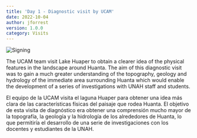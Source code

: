 ```yaml
---
title: 'Day 1 - Diagnostic visit by UCAM'
date: 2022-10-04 
author: jforrest
version: 1.0.0
category: Visits
---
```


![Signing](/assets/posts/1Huaper.JPG)


The UCAM team visit Lake Huaper to obtain a clearer idea of the physical features in the landscape around Huanta. The aim of this diagnostic visit was to gain a much greater understanding of the topography, geology and hydrology of the immediate area surrounding Huanta which would enable the development of a series of investigations with UNAH staff and students.

El equipo de la UCAM visita el laguna Huaper para obtener una idea más clara de las características físicas del paisaje que rodea Huanta. El objetivo de esta visita de diagnóstico era obtener una comprensión mucho mayor de la topografía, la geología y la hidrología de los alrededores de Huanta, lo que permitiría el desarrollo de una serie de investigaciones con los docentes y estudiantes de la UNAH.

